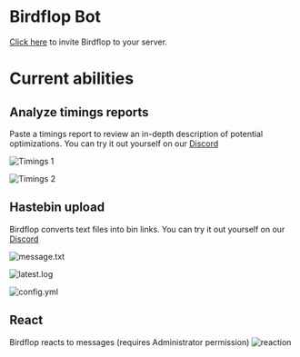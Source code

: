 # Birdflop Bot
[Click here](https://discord.com/api/oauth2/authorize?client_id=787929894616825867&permissions=0&scope=bot) to invite Birdflop to your server.

# Current abilities
## Analyze timings reports
Paste a timings report to review an in-depth description of potential optimizations. You can try it out yourself on our [Discord](https://discord.gg/zsz3PzT)

![Timings 1](https://i.imgur.com/aJfpIzM.png)

![Timings 2](https://i.imgur.com/7JeCa1V.png)

## Hastebin upload
Birdflop converts text files into bin links. You can try it out yourself on our [Discord](https://discord.gg/zsz3PzT)

![message.txt](https://i.imgur.com/Q6WIAxp.png)

![latest.log](https://i.imgur.com/Iqao6Yp.png)

![config.yml](https://i.imgur.com/bl9YqK9.png)

## React
Birdflop reacts to messages (requires Administrator permission)
![reaction](https://i.imgur.com/o1swgZw.png)
